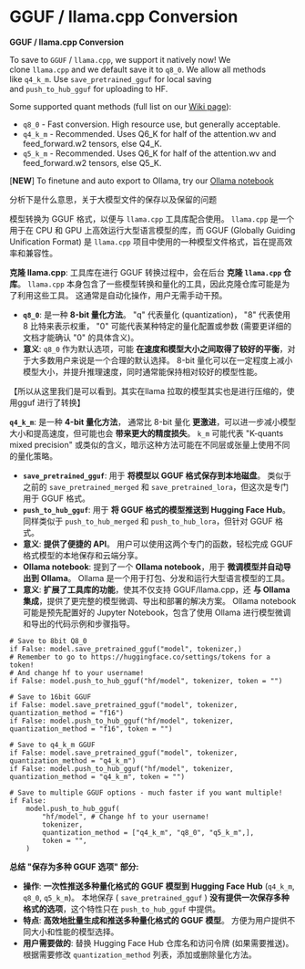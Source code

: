 # **GGUF / llama.cpp Conversion**

**GGUF / llama.cpp Conversion**

To save to `GGUF` / `llama.cpp`, we support it natively now! We clone `llama.cpp` and we default save it to `q8_0`. We allow all methods like `q4_k_m`. Use `save_pretrained_gguf` for local saving and `push_to_hub_gguf` for uploading to HF.

Some supported quant methods (full list on our [Wiki page](https://github.com/unslothai/unsloth/wiki#gguf-quantization-options)):

- `q8_0` - Fast conversion. High resource use, but generally acceptable.
- `q4_k_m` - Recommended. Uses Q6_K for half of the attention.wv and feed_forward.w2 tensors, else Q4_K.
- `q5_k_m` - Recommended. Uses Q6_K for half of the attention.wv and feed_forward.w2 tensors, else Q5_K.

[**NEW**] To finetune and auto export to Ollama, try our [Ollama notebook](https://colab.research.google.com/drive/1WZDi7APtQ9VsvOrQSSC5DDtxq159j8iZ?usp=sharing)

分析下是什么意思，关于大模型文件的保存以及保留的问题

模型转换为 GGUF 格式，以便与 `llama.cpp` 工具库配合使用。  `llama.cpp` 是一个用于在 CPU 和 GPU 上高效运行大型语言模型的库，而 GGUF (Globally Guiding Unification Format) 是 `llama.cpp` 项目中使用的一种模型文件格式，旨在提高效率和兼容性。

**克隆 llama.cpp**:  工具库在进行 GGUF 转换过程中，会在后台 **克隆 `llama.cpp` 仓库**。  `llama.cpp`  本身包含了一些模型转换和量化的工具，因此克隆仓库可能是为了利用这些工具。  这通常是自动化操作，用户无需手动干预。

- **`q8_0`**: 是一种 **8-bit 量化方法**。 "q" 代表量化 (quantization)， "8" 代表使用 8 比特来表示权重， "0" 可能代表某种特定的量化配置或参数 (需要更详细的文档才能确认 "0" 的具体含义)。
- **意义**: `q8_0` 作为默认选项，可能 **在速度和模型大小之间取得了较好的平衡**，对于大多数用户来说是一个合理的默认选择。 8-bit 量化可以在一定程度上减小模型大小，并提升推理速度，同时通常能保持相对较好的模型性能。

【所以从这里我们是可以看到。其实在llama 拉取的模型其实也是进行压缩的，使用gguf 进行了转换】

**`q4_k_m`**:  是一种 **4-bit 量化方法**，  通常比 8-bit 量化 **更激进**，可以进一步减小模型大小和提高速度，但可能也会 **带来更大的精度损失**。  `k_m`  可能代表 "K-quants mixed precision" 或类似的含义，暗示这种方法可能在不同层或张量上使用不同的量化策略。

- **`save_pretrained_gguf`**: 用于 **将模型以 GGUF 格式保存到本地磁盘**。 类似于之前的 `save_pretrained_merged` 和 `save_pretrained_lora`，但这次是专门用于 GGUF 格式。
- **`push_to_hub_gguf`**: 用于 **将 GGUF 格式的模型推送到 Hugging Face Hub**。 同样类似于 `push_to_hub_merged` 和 `push_to_hub_lora`，但针对 GGUF 格式。
- **意义**: **提供了便捷的 API**。 用户可以使用这两个专门的函数，轻松完成 GGUF 格式模型的本地保存和云端分享。
- **Ollama notebook**: 提到了一个 **Ollama notebook**，用于 **微调模型并自动导出到 Ollama**。 Ollama 是一个用于打包、分发和运行大型语言模型的工具。
- **意义**: **扩展了工具库的功能**，使其不仅支持 GGUF/llama.cpp，还 **与 Ollama 集成**，提供了更完整的模型微调、导出和部署的解决方案。 Ollama notebook 可能是预先配置好的 Jupyter Notebook，包含了使用 Ollama 进行模型微调和导出的代码示例和步骤指导。

```
# Save to 8bit Q8_0
if False: model.save_pretrained_gguf("model", tokenizer,)
# Remember to go to https://huggingface.co/settings/tokens for a token!
# And change hf to your username!
if False: model.push_to_hub_gguf("hf/model", tokenizer, token = "")

# Save to 16bit GGUF
if False: model.save_pretrained_gguf("model", tokenizer, quantization_method = "f16")
if False: model.push_to_hub_gguf("hf/model", tokenizer, quantization_method = "f16", token = "")

# Save to q4_k_m GGUF
if False: model.save_pretrained_gguf("model", tokenizer, quantization_method = "q4_k_m")
if False: model.push_to_hub_gguf("hf/model", tokenizer, quantization_method = "q4_k_m", token = "")

# Save to multiple GGUF options - much faster if you want multiple!
if False:
    model.push_to_hub_gguf(
        "hf/model", # Change hf to your username!
        tokenizer,
        quantization_method = ["q4_k_m", "q8_0", "q5_k_m",],
        token = "",
    )
```

**总结 "保存为多种 GGUF 选项" 部分:**

- **操作**: **一次性推送多种量化格式的 GGUF 模型到 Hugging Face Hub** (`q4_k_m`, `q8_0`, `q5_k_m`)。 本地保存 ( `save_pretrained_gguf` ) **没有提供一次保存多种格式的选项**，这个特性只在 `push_to_hub_gguf` 中提供。
- **特点**: **高效地批量生成和推送多种量化格式的 GGUF 模型**。 方便为用户提供不同大小和性能的模型选择。
- **用户需要做的**: 替换 Hugging Face Hub 仓库名和访问令牌 (如果需要推送)。 根据需要修改 `quantization_method` 列表，添加或删除量化方法。



